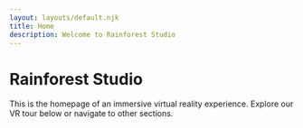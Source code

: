 ```yaml
---
layout: layouts/default.njk
title: Home
description: Welcome to Rainforest Studio
---
```


# Rainforest Studio

This is the homepage of an immersive virtual reality experience. Explore our VR tour below or navigate to other sections.

<!-- <a-scene embedded style="height: 400px; width: 100%;">
  <a-sky src="{{ '/assets/images/sky.jpg' | url }}" rotation="0 -130 0"></a-sky>
  <a-text value="Welcome to VR!" position="-1 2 -3"></a-text>
  <a-camera position="0 1.6 0">
    <a-cursor></a-cursor>
  </a-camera>
</a-scene> -->

<!-- [Start the Tour]({{ '/tour' | url }}) -->
